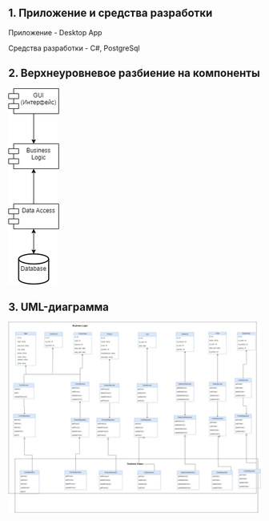 ## 1. Приложение и средства разработки

Приложение - Desktop App

Средства разработки - C#, PostgreSql

## 2. Верхнеуровневое разбиение на компоненты

![Диаграмма разбиения на компоненты](./img/pic_1.png)

## 3. UML-диаграмма

![UML диаграмма компонента доступа к данным](./img/pic_2.png)